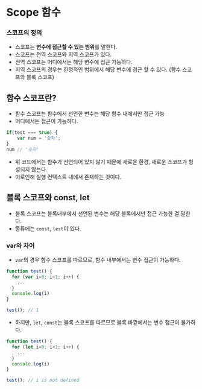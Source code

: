 # Scope 함수 

### 스코프의 정의

- 스코프는 **변수에 접근할 수 있는 범위**를 말한다.
- 스코프는 전역 스코프와 지역 스코프가 있다.
- 전역 스코프는 어디에서든 해당 변수에 접근 가능하다.
- 지역 스코프의 경우는 한정적인 범위에서 해당 변수에 접근 할 수 있다. (함수 스코프와 블록 스코프)

## 함수 스코프란?

- 함수 스코프는 함수에서 선언한 변수는 해당 함수 내에서만 접근 가능
- 어디에서든 접근이 가능하다.

```jsx
if(test === true) {
	var num = '숫자';
}
num // '숫자'
```

- 위 코드에서는 함수가 선언되어 있지 않기 때문에 새로운 환경, 새로운 스코프가 형성되지 않는다.
- 이로인해 실행 컨텍스트 내에서 존재하는 것이다.


## 블록 스코프와 const, let

- 블록 스코프는 블록내부에서 선언된 변수는 해당 블록에서만 접근 가능한 걸 말한다.
- 종류에는 ```const```, ```lest```이 있다.

### var와 차이

- ```var```의 경우 함수 스코프를 따르므로, 함수 내부에서는 변수 접근이 가능하다.

```jsx
function test() {
  for (var i=0; i<1; i++) {
    ...
  }
  console.log(i)        
}

test(); // 1
```

- 하지만, ```let```, ```const```는 블록 스코프를 따르므로 블록 바깥에서는 변수 접근이 불가하다.

```jsx
function test() {
  for (let i=0; i<1; i++) {
    ...
  }
  console.log(i)        
}

test(); // i is not defined
```